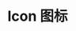 # Icon 图标

<style lang="less">
.icon-grpup .y-icon {
  font-size: 36px;
  color: #666;
  margin-right: 20px;
}
</style>

<div class="icon-grpup">
  <y-icon name="zuo" />
  <y-icon name="you" color="red" dot />
  <y-icon name="yixuanze" dot badge="1" />
</div>
